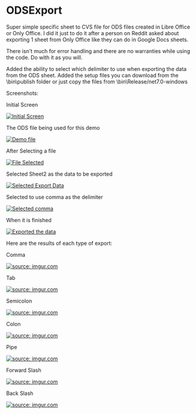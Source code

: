 # ODSExport

Super simple specific sheet to CVS file for ODS files created in Libre Office or Only Office. 
I did it just to do it after a person on Reddit asked about exporting 1 sheet from Only Office like they can do in Google Docs sheets.

There isn't much for error handling and there are no warranties while using the code. Do with it as you will.

Added the ability to select which delimiter to use when exporting the data from the ODS sheet. 
Added the setup files you can download from the \bin\publish folder or just copy the files from \bin\Release/net7.0-windows



Screenshots:

<p>Initial Screen</p>
<a href="https://imgur.com/JK8FyBf"><img src="https://i.imgur.com/JK8FyBf.png" title="Initial Screen" /></a>

<p>The ODS file being used for this demo</p>
<a href="https://imgur.com/Cz9brcJ"><img src="https://i.imgur.com/Cz9brcJ.png" title="Demo file" /></a>

<p>After Selecting a file</p>
<a href="https://imgur.com/voPyPts"><img src="https://i.imgur.com/voPyPts.png" title="File Selected" /></a>

<p>Selected Sheet2 as the data to be exported</p>
<a href="https://imgur.com/ZBQD3TJ"><img src="https://i.imgur.com/ZBQD3TJ.png" title="Selected Export Data" /></a>

<p>Selected to use comma as the delimiter</p>
<a href="https://imgur.com/rrpJ8G8"><img src="https://i.imgur.com/rrpJ8G8.png" title="Selected comma" /></a>

<p>When it is finished</p>
<a href="https://imgur.com/6pvj05y"><img src="https://i.imgur.com/6pvj05y.png" title="Exported the data" /></a>

Here are the results of each type of export:

<p>Comma</p>
<a href="https://imgur.com/woKEbZN"><img src="https://i.imgur.com/woKEbZN.png" title="source: imgur.com" /></a>

<p>Tab</p>
<a href="https://imgur.com/f5jgNos"><img src="https://i.imgur.com/f5jgNos.png" title="source: imgur.com" /></a>

<p>Semicolon</p>
<a href="https://imgur.com/Fx5SBks"><img src="https://i.imgur.com/Fx5SBks.png" title="source: imgur.com" /></a>

<p>Colon</p>
<a href="https://imgur.com/9r858Om"><img src="https://i.imgur.com/9r858Om.png" title="source: imgur.com" /></a>

<p>Pipe</p>
<a href="https://imgur.com/IpaGn1Q"><img src="https://i.imgur.com/IpaGn1Q.png" title="source: imgur.com" /></a>

<p>Forward Slash</p>
<a href="https://imgur.com/7RiULad"><img src="https://i.imgur.com/7RiULad.png" title="source: imgur.com" /></a>

<p>Back Slash</p>
<a href="https://imgur.com/DiQDQam"><img src="https://i.imgur.com/DiQDQam.png" title="source: imgur.com" /></a>
